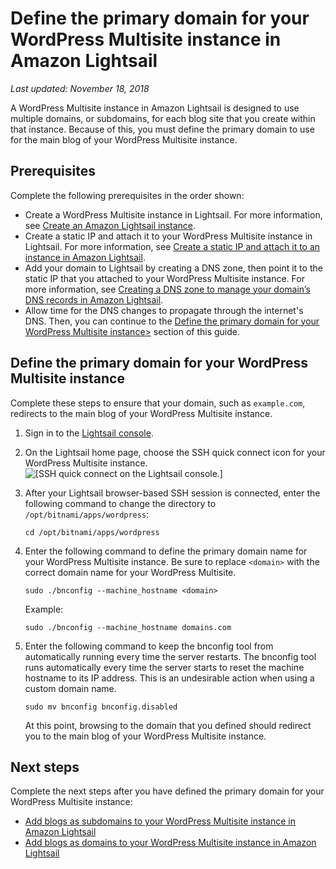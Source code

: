 # Define the primary domain for your WordPress Multisite instance in Amazon Lightsail<a name="amazon-lightsail-define-the-primary-domain-for-your-wordpress-multisite"></a>

 *Last updated: November 18, 2018* 

A WordPress Multisite instance in Amazon Lightsail is designed to use multiple domains, or subdomains, for each blog site that you create within that instance\. Because of this, you must define the primary domain to use for the main blog of your WordPress Multisite instance\.

## Prerequisites<a name="define-the-primary-domain-for-your-wordpress-multisite-prerequisites"></a>

Complete the following prerequisites in the order shown:
+ Create a WordPress Multisite instance in Lightsail\. For more information, see [Create an Amazon Lightsail instance](how-to-create-amazon-lightsail-instance-virtual-private-server-vps.md)\.
+ Create a static IP and attach it to your WordPress Multisite instance in Lightsail\. For more information, see [Create a static IP and attach it to an instance in Amazon Lightsail](lightsail-create-static-ip.md)\.
+ Add your domain to Lightsail by creating a DNS zone, then point it to the static IP that you attached to your WordPress Multisite instance\. For more information, see [Creating a DNS zone to manage your domain’s DNS records in Amazon Lightsail](lightsail-how-to-create-dns-entry.md)\.
+ Allow time for the DNS changes to propagate through the internet's DNS\. Then, you can continue to the [Define the primary domain for your WordPress Multisite instance>](#define-the-primary-domain-for-your-wordpress-multisite) section of this guide\.

## Define the primary domain for your WordPress Multisite instance<a name="define-the-primary-domain-for-your-wordpress-multisite"></a>

Complete these steps to ensure that your domain, such as `example.com`, redirects to the main blog of your WordPress Multisite instance\.

1. Sign in to the [Lightsail console](https://lightsail.aws.amazon.com/)\.

1. On the Lightsail home page, choose the SSH quick connect icon for your WordPress Multisite instance\.  
![\[SSH quick connect on the Lightsail console.\]](https://d9yljz1nd5001.cloudfront.net/en_us/c61ab0669fef62b2778d591e8e619b4d/images/wp-multisite-ssh-quick-connect.png)

1. After your Lightsail browser\-based SSH session is connected, enter the following command to change the directory to `/opt/bitnami/apps/wordpress`:

   ```
   cd /opt/bitnami/apps/wordpress
   ```

1. Enter the following command to define the primary domain name for your WordPress Multisite instance\. Be sure to replace `<domain>` with the correct domain name for your WordPress Multisite\.

   ```
   sudo ./bnconfig --machine_hostname <domain>
   ```

   Example:

   ```
   sudo ./bnconfig --machine_hostname domains.com
   ```

1. Enter the following command to keep the bnconfig tool from automatically running every time the server restarts\. The bnconfig tool runs automatically every time the server starts to reset the machine hostname to its IP address\. This is an undesirable action when using a custom domain name\.

   ```
   sudo mv bnconfig bnconfig.disabled
   ```

   At this point, browsing to the domain that you defined should redirect you to the main blog of your WordPress Multisite instance\.

## Next steps<a name="define-the-primary-domain-for-your-wordpress-multisite-next-steps"></a>

Complete the next steps after you have defined the primary domain for your WordPress Multisite instance:
+ [Add blogs as subdomains to your WordPress Multisite instance in Amazon Lightsail](amazon-lightsail-add-blogs-as-subdomains-to-your-wordpress-multisite.md)
+ [Add blogs as domains to your WordPress Multisite instance in Amazon Lightsail](amazon-lightsail-add-blogs-as-domains-to-your-wordpress-multisite.md)